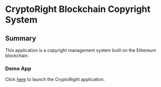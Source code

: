 

# CryptoRight Blockchain Copyright System

## Summary

This application is a copyright management system built on the Ethereum blockchain.

### Demo App

Click [here](cryptoright/frontend/index.html) to launch the CryptoRight application.
